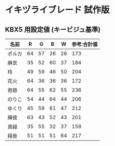 # イキヅライブレード 試作版

## KBX5 用設定値 (キービジュ基準)

|名前|R|G|B|W|参考:合計値|
|---|---|---|---|---|---|
|ポルカ|64|57|26|26|173|
|麻衣|35|52|60|37|184|
|玲|49|59|46|50|204|
|花火|64|36|36|36|172|
|奇跡|64|55|62|55|236|
|のりこ|54|44|64|44|206|
|ゆくり|45|59|61|47|212|
|輝夜|63|43|52|43|201|
|真緑|35|55|32|37|159|
|翔音|51|51|51|64|217|
